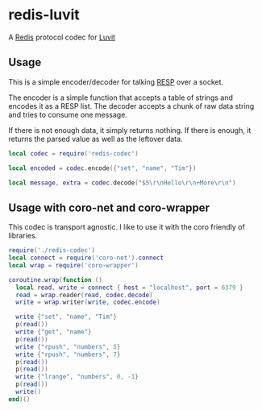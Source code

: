 # redis-luvit

A [Redis][] protocol codec for [Luvit][]

## Usage

This is a simple encoder/decoder for talking [RESP][] over a socket.

The encoder is a simple function that accepts a table of strings and encodes
it as a RESP list.  The decoder accepts a chunk of raw data string and tries to
consume one message.

If there is not enough data, it simply returns nothing.  If there is enough, it
returns the parsed value as well as the leftover data.

```lua
local codec = require('redis-codec')

local encoded = codec.encode({"set", "name", "Tim"})

local message, extra = codec.decode("$5\r\nHello\r\n+More\r\n")
```

## Usage with coro-net and coro-wrapper

This codec is transport agnostic.  I like to use it with the coro friendly of
libraries.

```lua
require('./redis-codec')
local connect = require('coro-net').connect
local wrap = require('coro-wrapper')

coroutine.wrap(function ()
  local read, write = connect { host = "localhost", port = 6379 }
  read = wrap.reader(read, codec.decode)
  write = wrap.writer(write, codec.encode)

  write {"set", "name", "Tim"}
  p(read())
  write {"get", "name"}
  p(read())
  write {"rpush", "numbers", 5}
  write {"rpush", "numbers", 7}
  p(read())
  p(read())
  write {"lrange", "numbers", 0, -1}
  p(read())
  write()
end)()
```

[Redis]: http://redis.io/
[Luvit]: https://luvit.io/
[RESP]: http://redis.io/topics/protocol
